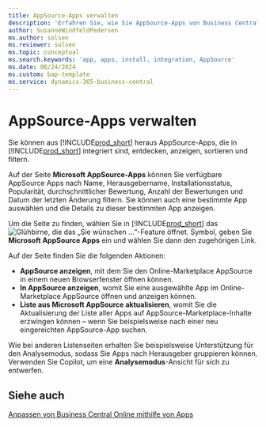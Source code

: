 ```yaml
---
title: AppSource-Apps verwalten
description: 'Erfahren Sie, wie Sie AppSource-Apps von Business Central durchsuchen und installieren.'
author: SusanneWindfeldPedersen
ms.author: solsen
ms.reviewer: solsen
ms.topic: conceptual
ms.search.keywords: 'app, apps, install, integration, AppSource'
ms.date: 06/24/2024
ms.custom: bap-template
ms.service: dynamics-365-business-central
---
```


# AppSource-Apps verwalten
 
Sie können aus [!INCLUDE[prod_short](includes/prod_short.md)] heraus AppSource-Apps, die in [!INCLUDE[prod_short](includes/prod_short.md)] integriert sind, entdecken, anzeigen, sortieren und filtern.

Auf der Seite **Microsoft AppSource-Apps** können Sie verfügbare AppSource Apps nach Name, Herausgebername, Installationsstatus, Popularität, durchschnittlicher Bewertung, Anzahl der Bewertungen und Datum der letzten Änderung filtern. Sie können auch eine bestimmte App auswählen und die Details zu dieser bestimmten App anzeigen.

Um die Seite zu finden, wählen Sie in [!INCLUDE[prod_short](includes/prod_short.md)] das ![Glühbirne, die das „Sie wünschen ...“-Feature öffnet.](media/ui-search/search_small.png "Wie möchten Sie weiter verfahren?") Symbol, geben Sie **Microsoft AppSource Apps** ein und wählen Sie dann den zugehörigen Link.

Auf der Seite finden Sie die folgenden Aktionen: 
 
- **AppSource anzeigen**, mit dem Sie den Online-Marketplace AppSource in einem neuen Browserfenster öffnen können. 
- **In AppSource anzeigen**, womit Sie eine ausgewählte App im Online-Marketplace AppSource öffnen und anzeigen können. 
- **Liste aus Microsoft AppSource aktualisieren**, womit Sie die Aktualisierung der Liste aller Apps auf AppSource-Marketplace-Inhalte erzwingen können – wenn Sie beispielsweise nach einer neu eingereichten AppSource-App suchen.
 
Wie bei anderen Listenseiten erhalten Sie beispielsweise Unterstützung für den Analysemodus, sodass Sie Apps nach Herausgeber gruppieren können. Verwenden Sie Copilot, um eine **Analysemodus**-Ansicht für sich zu entwerfen.

## Siehe auch

[Anpassen von Business Central Online mithilfe von Apps](ui-extensions.md)  
